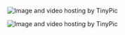 <img src="http://i58.tinypic.com/33paafd.jpg" border="0" alt="Image and video hosting by TinyPic"></a>





<img src="http://i58.tinypic.com/351ak47.jpg" border="0" alt="Image and video hosting by TinyPic"></a>
